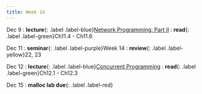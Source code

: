 ```yaml
---
title: Week 14
---
```


Dec 9
: **lecture**{: .label .label-blue}[Network Programming: Part II](/ics-fa24/assets/lec/23-netprog2.pdf)
  : **read**{: .label .label-green}Ch11.4 - Ch11.6

Dec 11
: **seminar**{: .label .label-purple}Week 14
  : **review**{: .label .label-yellow}22, 23

Dec 12
: **lecture**{: .label .label-blue}[Concurrent Programming](/ics-fa24/assets/lec/24-CONC.pdf)
  : **read**{: .label .label-green}Ch12.1 - Ch12.3

Dec 15
: **malloc lab due**{: .label .label-red}